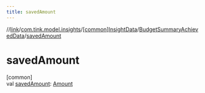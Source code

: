```yaml
---
title: savedAmount
---
```

//[link](../../../../index.html)/[com.tink.model.insights](../../index.html)/[[common]InsightData](../index.html)/[BudgetSummaryAchievedData](index.html)/[savedAmount](saved-amount.html)



# savedAmount



[common]\
val [savedAmount](saved-amount.html): [Amount](../../../com.tink.model.misc/[common]-amount/index.html)




